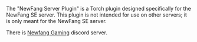 The "NewFang Server Plugin" is a Torch plugin designed specifically for the NewFang SE server. 
This plugin is not intended for use on other servers; it is only meant for the NewFang SE server.

There is [Newfang Gaming](https://discord.gg/6QCvZryncR) discord server.